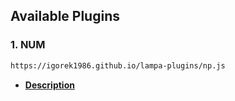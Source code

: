 ## Available Plugins

### 1. **NUM**
```bash
https://igorek1986.github.io/lampa-plugins/np.js
```
- **[Description](https://igorek1986.github.io/lampa-plugins/docs/num)**